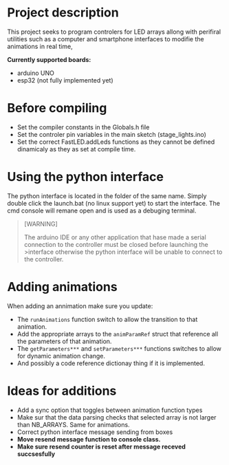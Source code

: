 # Project description
This project seeks to program controlers for LED arrays allong with perifiral utilities such as a computer and smartphone interfaces to modifie the animations in real time,

**Currently supported boards:**
- arduino UNO
- esp32 (not fully implemented yet)

# Before compiling 
- Set the compiler constants in the Globals.h file
- Set the controler pin variables in the main sketch (stage_lights.ino)
- Set the correct FastLED.addLeds functions as they cannot be defined dinamicaly as they as set at compile time.

# Using the python interface
The python interface is located in the folder of the same name. Simply double click the launch.bat (no linux support yet) to start the interface.
The cmd console will remane open and is used as a debuging terminal.

>[WARNING]
>
>The arduino IDE or any other application that hase made a serial connection to the controller must be closed before launching the >interface otherwise the python interface will be unable to connect to the controller.

# Adding animations
When adding an annimation make sure you update:
- The `runAnimations` function switch to allow the transition to that animation.
- Add the appropriate arrays to the `animParamRef` struct that reference all the parameters of that animation.
- The `getParameters***` and `setParameters***` functions switches to allow for dynamic animation change.
- And possibly a code reference dictionay thing if it is implemented.

# Ideas for additions
- Add a sync option that toggles between animation function types
- Make sur that the data parsing checks that selected array is not larger than NB_ARRAYS. Same for animations.
- Correct python interface message sending from boxes
- **Move resend message function to console class.**
- **Make sure resend counter is reset after message receved succsesfully**